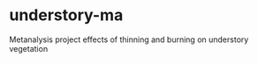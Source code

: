 understory-ma
=============

Metanalysis project effects of thinning and burning on understory vegetation
